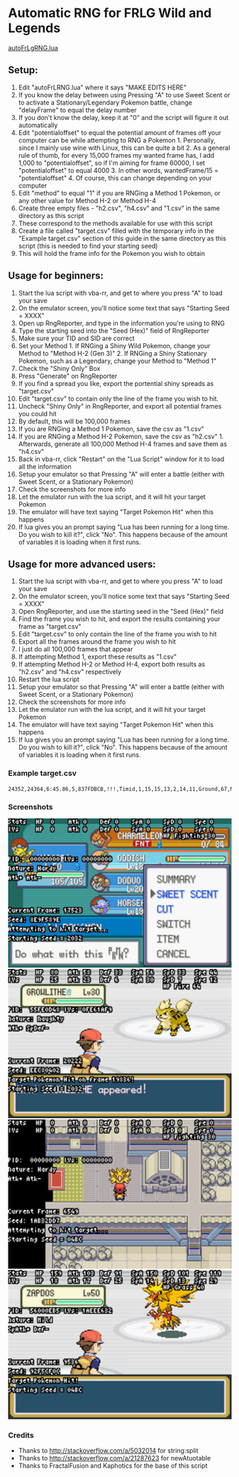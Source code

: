 # Automatic RNG for FRLG Wild and Legends
[autoFrLgRNG.lua](https://github.com/zaksabeast/rngLuaScripts/blob/master/autoFrLgRNG.lua)

## Setup:
1. Edit "autoFrLRNG.lua" where it says "MAKE EDITS HERE"
  1. If you know the delay between using Pressing "A" to use Sweet Scent or to activate a Stationary/Legendary Pokemon battle, change "delayFrame" to equal the delay number
  2. If you don't know the delay, keep it at "0" and the script will figure it out automatically
  3. Edit "potentialoffset" to equal the potential amount of frames off your computer can be while attempting to RNG a Pokemon
    1. Personally, since I mainly use wine with Linux, this can be quite a bit
    2. As a general rule of thumb, for every 15,000 frames my wanted frame has, I add 1,000 to "potentialoffset", so if I'm aiming for frame 60000, I set "potentialoffset" to equal 4000
    3. In other words, wantedFrame/15 = "potentialoffset"
    4. Of course, this can change depending on your computer
2. Edit "method" to equal "1" if you are RNGing a Method 1 Pokemon, or any other value for Method H-2 or Method H-4
3. Create three empty files - "h2.csv", "h4.csv" and "1.csv" in the same directory as this script
  1. These correspond to the methods available for use with this script
4. Create a file called "target.csv" filled with the temporary info in the "Example target.csv" section of this guide in the same directory as this script (this is needed to find your starting seed)
  1. This will hold the frame info for the Pokemon you wish to obtain
    
## Usage for beginners:
1. Start the lua script with vba-rr, and get to where you press "A" to load your save
2. On the emulator screen, you'll notice some text that says "Starting Seed = XXXX"
3. Open up RngReporter, and type in the information you're using to RNG
  1. Type the starting seed into the "Seed (Hex)" field of RngReporter
  2. Make sure your TID and SID are correct
  3. Set your Method
    1. If RNGing a Shiny Wild Pokemon, change your Method to "Method H-2 (Gen 3)"
    2. If RNGing a Shiny Stationary Pokemon, such as a Legendary, change your Method to "Method 1"
  4. Check the "Shiny Only" Box
4. Press "Generate" on RngReporter
  1. If you find a spread you like, export the portential shiny spreads as "target.csv"
  2. Edit "target.csv" to contain only the line of the frame you wish to hit.
5. Uncheck "Shiny Only" in RngReporter, and export all potential frames you could hit
  1. By default, this will be 100,000 frames
  2. If you are RNGing a Method 1 Pokemon, save the csv as "1.csv"
  3. If you are RNGing a Method H-2 Pokemon, save the csv as "h2.csv"
    1. Afterwards, generate all 100,000 Method H-4 frames and save them as "h4.csv"
6. Back in vba-rr, click "Restart" on the "Lua Script" window for it to load all the information
7. Setup your emulator so that Pressing "A" will enter a battle (either with Sweet Scent, or a Stationary Pokemon)
  1. Check the screenshots for more info
8. Let the emulator run with the lua script, and it will hit your target Pokemon
  1. The emulator will have text saying "Target Pokemon Hit" when this happens
  2. If lua gives you an prompt saying "Lua has been running for a long time.  Do you wish to kill it?", click "No".  This happens because of the amount of variables it is loading when it first runs.

## Usage for more advanced users:
1. Start the lua script with vba-rr, and get to where you press "A" to load your save
2. On the emulator screen, you'll notice some text that says "Starting Seed = XXXX"
3. Open RngReporter, and use the starting seed in the "Seed (Hex)" field
4. Find the frame you wish to hit, and export the results containing your frame as "target.csv"
  1. Edit "target.csv" to only contain the line of the frame you wish to hit
5. Export all the frames around the frame you wish to hit
  1. I just do all 100,000 frames that appear
  2. If attempting Method 1, export these results as "1.csv"
  3. If attempting Method H-2 or Method H-4, export both results as "h2.csv" and "h4.csv" respectively
6. Restart the lua script
7. Setup your emulator so that Pressing "A" will enter a battle (either with Sweet Scent, or a Stationary Pokemon)
  1. Check the screenshots for more info
8. Let the emulator run with the lua script, and it will hit your target Pokemon
  1. The emulator will have text saying "Target Pokemon Hit" when this happens
  2. If lua gives you an prompt saying "Lua has been running for a long time.  Do you wish to kill it?", click "No".  This happens because of the amount of variables it is loading when it first runs.

### Example target.csv
```
24352,24364,6:45.86,5,837FDBCB,!!!,Timid,1,15,15,13,2,14,11,Ground,67,M,M,M,M,
```

### Screenshots
[![WildSetup](autoFrLgRNGWild1.png?raw=true)](autoFrLgRNGWild1.png)
[![WildRNG](autoFrLgRNGWild2.png?raw=true)](autoFrLgRNGWild2.png)
[![LegendSetup](autoFrLgRNG-0.png?raw=true)](autoFrLgRNG-0.png)
[![LegendRNG](autoFrLgRNG-1.png?raw=true)](autoFrLgRNG-1.png)

### Credits
* Thanks to http://stackoverflow.com/a/5032014 for string:split
* Thanks to http://stackoverflow.com/a/21287623 for newAtuotable
* Thanks to FractalFusion and Kaphotics for the base of this script
